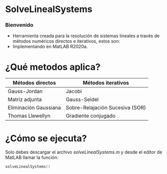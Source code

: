 # SolveLinealSystems
### Bienvenido

- Herramienta creada para la resolución de sistemas lineales a través de métodos numéricos directos e iterativos, estos son:
- Implementando en MatLAB R2020a.

# ¿Qué metodos aplica?

| Métodos directos  | Métodos iterativos |
| ------------- | ------------- |
|Gauss-Jordan | Jacobi |
|Matriz adjunta|Gauss-Seidel|
|Eliminación Gaussiana|Sobre-Relajación Sucesiva (SOR)|
|Thomas Llewellyn|Gradiente conjugado|

# ¿Cómo se ejecuta?

Solo debes descargar el archivo *solveLinealSystems.m* y desde el editor de MatLAB llamar la función:

```c++
solveLinealSystems()
```
